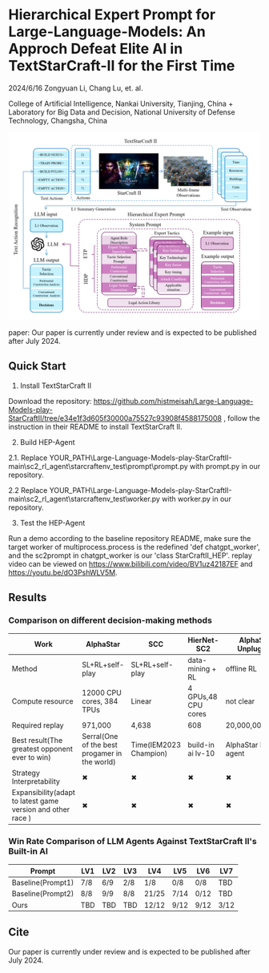 
# Hierarchical Expert Prompt for Large-Language-Models: An Approch Defeat Elite AI in TextStarCraft-II for the First Time

2024/6/16 Zongyuan Li, Chang Lu, et. al.

College of Artificial Intelligence, Nankai University, Tianjing, China + Laboratory for Big Data and Decision, National University of Defense Technology, Changsha, China


<img src="figures/HEP.png" width="600px">

paper: Our paper is currently under review and is expected to be published after July 2024.


## Quick Start

1. Install TextStarCraft II

Download the repository:
https://github.com/histmeisah/Large-Language-Models-play-StarCraftII/tree/e34e1f3d605f30000a75527c93908f4588175008
, follow the instruction in their README to install TextStarCraft II.

2. Build HEP-Agent

2.1. Replace YOUR_PATH\Large-Language-Models-play-StarCraftII-main\sc2_rl_agent\starcraftenv_test\prompt\prompt.py
with prompt.py in our repository. 

2.2 Replace YOUR_PATH\Large-Language-Models-play-StarCraftII-main\sc2_rl_agent\starcraftenv_test\worker.py
with worker.py in our repository.

3. Test the HEP-Agent

Run a demo according to the baseline repository README, make sure the target worker of multiprocess.process is the 
redefined 'def chatgpt_worker', and the sc2prompt in chatgpt_worker is our 'class StarCraftII_HEP'. replay
video can be viewed on https://www.bilibili.com/video/BV1uz42187EF and https://youtu.be/dO3PshWLV5M.


## Results


### Comparison on different decision-making methods

|  Work        |         AlphaStar     | SCC          | HierNet-SC2         |AlphaStar Unplugged |  ROA-Star| Baseline(CoS)      | Ours                       |
|-----------------------|--------------|-----------------|---------------------|---------------|-------------|--------------------|----------------------------|
|Method                 |SL+RL+self-play  | SL+RL+self-play  | data-mining + RL|offline RL |  SL+RL+self-play   | prompt + Rule base script | prompt + Rule base script  | 
| Compute resource      | 12000 CPU cores, 384 TPUs| Linear     | 4 GPUs,48 CPU cores|not clear|2x 64 v100 | 1 gpu,1 cpu(home computer) | 1 gpu,1 cpu(home computer) |
|Required replay        |971,000 | 4,638     |608|20,000,000(20m)| 120938 | 0                  | 0                          |
|Best result(The greatest opponent ever to win)|Serral(One of the best progamer in the world)|Time(IEM2023 Champion)|build-in ai lv-10|AlphaStar BC agent|hero(GSL Champion)| build-in ai lv-5   | build-in ai lv-7           |
|Strategy Interpretability|&#x2716;|&#x2716;|&#x2716;|&#x2716;|&#x2716;| &#x2714;           | &#x2714;                            |
|Expansibility(adapt to latest game version and other race ) |&#x2716;|&#x2716;|&#x2716;|&#x2716;|&#x2716;| &#x2714;           | &#x2714;                            |


### Win Rate Comparison of LLM Agents Against TextStarCraft II's Built-in AI

| Prompt            | LV1 | LV2  | LV3  | LV4   | LV5  | LV6  | LV7  |
|-------------------|-----|------|------|-------|------|------|------|
| Baseline(Prompt1) | 7/8 | 6/9  | 2/8  | 1/8   | 0/8  | 0/8  | TBD  |
| Baseline(Prompt2) | 8/8 | 9/9  | 8/8  | 21/25 | 7/14 | 0/12 | TBD  |
| Ours              | TBD | TBD  | TBD  | 12/12 | 9/12 | 9/12 | 3/12 |


## Cite

Our paper is currently under review and is expected to be published after July 2024.
